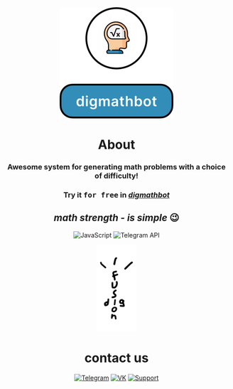 <div align="center">
<a href="https://t.me/digmathbot">
  <img src="media/blank.png" alt="1" height="250">
</a>

<h1>About</h1>
<h3>Awesome system for generating math problems with a choice of difficulty!</h3>

<h3>Try it <kbd>for free</kbd> in <i><a href="https://t.me/digmathbot">digmathbot</a></i></h3>

<h2><i>math strength - is simple</i> 😉</h2>

![JavaScript](https://img.shields.io/badge/-JavaScript-328DB9?style=for-the-badge&logo=javascript&logoColor=white)
![Telegram API](https://img.shields.io/badge/-Telegram%20API-328DB9?style=for-the-badge&logo=telegram&logoColor=white)

<a href="https://t.me/digfusion">
  <img src="media/digfusionWhiteBorder.PNG" alt="Logo" width="90">
  </a>
<h1>сontact us</h1>

[![Telegram](https://img.shields.io/badge/-Telegram-FFFFFF?style=for-the-badge&logo=telegram&logoColor=000000)](https://t.me/digfusion)
[![VK](https://img.shields.io/badge/-VK-FFFFFF?style=for-the-badge&logo=vk&logoColor=000000)](https://vk.com/digfusion)
[![Support](https://img.shields.io/badge/-Support-FFFFFF?style=for-the-badge&logo=telegram&logoColor=000000)](https://t.me/digfusionsupport)

<!-- <a href="https://t.me/digfusion">
  <img src="media\logoBlank.png" alt="1" height="27.61">
</a> -->

</div>
